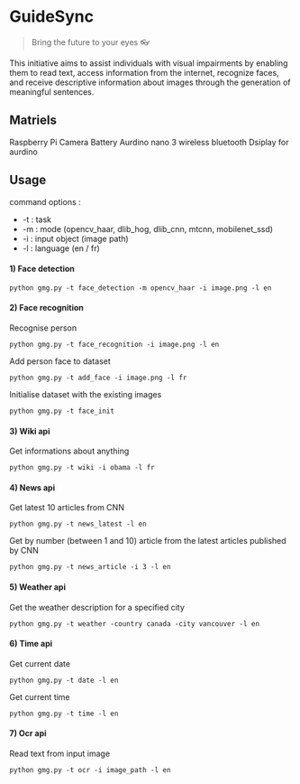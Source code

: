 # GuideSync

> Bring the future to your eyes :eyeglasses:

This initiative aims to assist individuals with visual impairments by enabling them to read text, access information from the internet, recognize faces, and receive descriptive information about images through the generation of meaningful sentences.


##  Matriels
Raspberry Pi
Camera
Battery
Aurdino nano 3 
wireless bluetooth
Dsiplay for aurdino

##  Usage

command options :
 - -t : task
 - -m : mode (opencv_haar, dlib_hog, dlib_cnn, mtcnn, mobilenet_ssd)
 - -i : input object (image path)
 - -l : language (en / fr)
 
#### 1) Face detection

```
python gmg.py -t face_detection -m opencv_haar -i image.png -l en
```
#### 2) Face recognition
Recognise person
```
python gmg.py -t face_recognition -i image.png -l en
```
Add person face to dataset
```
python gmg.py -t add_face -i image.png -l fr
```
Initialise dataset with the existing images
```
python gmg.py -t face_init
```

#### 3) Wiki api
Get informations about anything
```
python gmg.py -t wiki -i obama -l fr
```

#### 4) News api

Get latest 10 articles from CNN
```
python gmg.py -t news_latest -l en
```

Get by number (between 1 and 10) article from the latest articles published by CNN

```
python gmg.py -t news_article -i 3 -l en
```

#### 5) Weather api

Get the weather description for a specified city
```
python gmg.py -t weather -country canada -city vancouver -l en
```

#### 6) Time api

Get current date
```
python gmg.py -t date -l en
```

Get current time
```
python gmg.py -t time -l en
```

#### 7) Ocr api

Read text from input image
```
python gmg.py -t ocr -i image_path -l en
```

